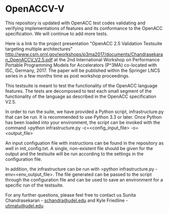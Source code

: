 # OpenACCV-V
This repository is updated with OpenACC test codes validating and verifying implementations of features and its conformance to the OpenACC specification. We will continue to add more tests. 

Here is a link to the project presentation "OpenACC 2.5 Validation Testsuite targeting multiple architectures" http://www.csm.ornl.gov/workshops/p3ma2017/documents/Chandrasekaran_OpenACCV_V2.5.pdf at the 2nd International Workshop on Performance Portable Programming Models for Accelerators (P^3MA) co-located with ISC, Germany, 2017. The paper will be published within the Springer LNCS series in a few months time as post workshop proceedings. 

This testsuite is meant to test the functionality of the OpenACC language features.  The tests are decomposed to
test each small segment of the functionality of the language as described in the OpenACC specification
V2.5.  

In order to run the suite, we have provided a Python script, infrastructure.py that can be run. It is recommended to use Python 3.3 or later. Once Python has been loaded into your environment, the script can be invoked with the command  >python infrastructure.py -c=<config_input_file> -o=<output_file>

An input configuation file with instructions can be found in the repository as well in init_config.txt.  A single, non-existent file should be given for the output and the testsuite will be run according to the settings in the configuration file.  

In addition, the infrastructure can be run with >python infrastructure.py -env=<env_output_file>.  The file generated can be passed to the script through the configuration file and can be used to save an environment for a specific run of the testsuite. 

For any further questions, please feel free to contact us Sunita Chandrasekaran - schandra@udel.edu and Kyle Friedline - utimatu@udel.edu


